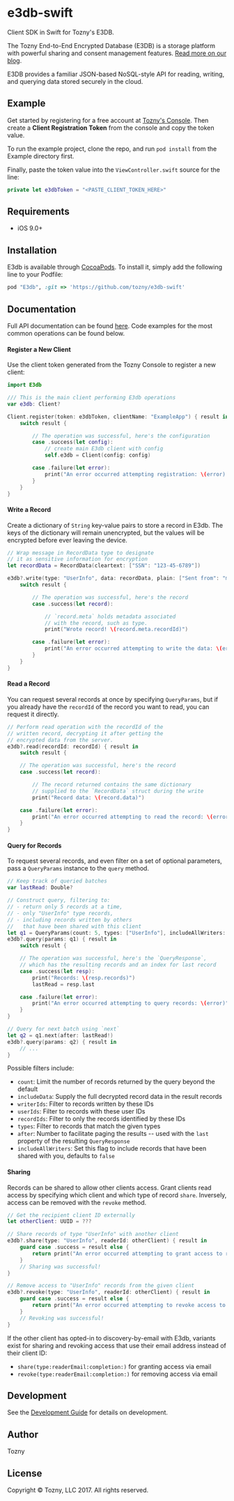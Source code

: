 # e3db-swift

Client SDK in Swift for Tozny's E3DB.

The Tozny End-to-End Encrypted Database (E3DB) is a storage platform with
powerful sharing and consent management features. [Read more on our blog](https://tozny.com/blog/announcing-project-e3db-the-end-to-end-encrypted-database/).

E3DB provides a familiar JSON-based NoSQL-style API for reading, writing, and
querying data stored securely in the cloud.

## Example

Get started by registering for a free account at [Tozny's Console](https://console.tozny.com).
Then create a **Client Registration Token** from the console and copy the token
value.

To run the example project, clone the repo, and run `pod install` from the
Example directory first.

Finally, paste the token value into the `ViewController.swift` source for the
line:

```swift
private let e3dbToken = "<PASTE_CLIENT_TOKEN_HERE>"
```

## Requirements

- iOS 9.0+

## Installation

E3db is available through [CocoaPods](http://cocoapods.org). To install it,
simply add the following line to your Podfile:

```ruby
pod "E3db", :git => 'https://github.com/tozny/e3db-swift'
```

## Documentation

Full API documentation can be found [here](https://tozny.github.io/e3db-swift).
Code examples for the most common operations can be found below.

#### Register a New Client

Use the client token generated from the Tozny Console to register a new client:

```swift
import E3db

/// This is the main client performing E3db operations
var e3db: Client?

Client.register(token: e3dbToken, clientName: "ExampleApp") { result in
    switch result {

        // The operation was successful, here's the configuration
        case .success(let config):
            // create main E3db client with config
            self.e3db = Client(config: config)

        case .failure(let error):
            print("An error occurred attempting registration: \(error).")
        }
    }
}
```

#### Write a Record

Create a dictionary of `String` key-value pairs to store a record in E3db. The
keys of the dictionary will remain unencrypted, but the values will be encrypted
before ever leaving the device.

```swift
// Wrap message in RecordData type to designate
// it as sensitive information for encryption
let recordData = RecordData(cleartext: ["SSN": "123-45-6789"])

e3db?.write(type: "UserInfo", data: recordData, plain: ["Sent from": "my iPhone"]) { result in
    switch result {

        // The operation was successful, here's the record
        case .success(let record):

            // `record.meta` holds metadata associated
            // with the record, such as type.
            print("Wrote record! \(record.meta.recordId)")

        case .failure(let error):
            print("An error occurred attempting to write the data: \(error)")
        }
    }
}
```

#### Read a Record

You can request several records at once by specifying `QueryParams`, but if you
already have the `recordId` of the record you want to read, you can request it
directly.

```swift
// Perform read operation with the recordId of the
// written record, decrypting it after getting the
// encrypted data from the server.
e3db?.read(recordId: recordId) { result in
    switch result {

    // The operation was successful, here's the record
    case .success(let record):

        // The record returned contains the same dictionary
        // supplied to the `RecordData` struct during the write
        print("Record data: \(record.data)")

    case .failure(let error):
        print("An error occurred attempting to read the record: \(error)")
    }
}
```

#### Query for Records

To request several records, and even filter on a set of optional parameters,
pass a `QueryParams` instance to the `query` method.

```swift
// Keep track of queried batches
var lastRead: Double?

// Construct query, filtering to:
// - return only 5 records at a time,
// - only "UserInfo" type records,
// - including records written by others
//   that have been shared with this client
let q1 = QueryParams(count: 5, types: ["UserInfo"], includeAllWriters: true)
e3db?.query(params: q1) { result in
    switch result {

    // The operation was successful, here's the `QueryResponse`,
    // which has the resulting records and an index for last record
    case .success(let resp):
        print("Records: \(resp.records)")
        lastRead = resp.last

    case .failure(let error):
        print("An error occurred attempting to query records: \(error)")
    }
}

// Query for next batch using `next`
let q2 = q1.next(after: lastRead!)
e3db?.query(params: q2) { result in
    // ...
}
```

Possible filters include:
- `count`: Limit the number of records returned by the query beyond the default
- `includeData`: Supply the full decrypted record data in the result records
- `writerIds`: Filter to records written by these IDs
- `userIds`: Filter to records with these user IDs
- `recordIds`: Filter to only the records identified by these IDs
- `types`: Filter to records that match the given types
- `after`: Number to facilitate paging the results -- used with the `last`
  property of the resulting `QueryResponse`
- `includeAllWriters`: Set this flag to include records that have been shared
  with you, defaults to `false`

#### Sharing

Records can be shared to allow other clients access. Grant clients read access
by specifying which client and which type of record `share`. Inversely, access
can be removed with the `revoke` method.

```swift
// Get the recipient client ID externally
let otherClient: UUID = ???

// Share records of type "UserInfo" with another client
e3db?.share(type: "UserInfo", readerId: otherClient) { result in
    guard case .success = result else {
        return print("An error occurred attempting to grant access to records: \(result.error)")
    }
    // Sharing was successful!
}

// Remove access to "UserInfo" records from the given client
e3db?.revoke(type: "UserInfo", readerId: otherClient) { result in
    guard case .success = result else {
        return print("An error occurred attempting to revoke access to records: \(result.error)")
    }
    // Revoking was successful!
}
```

If the other client has opted-in to discovery-by-email with E3db, variants exist
for sharing and revoking access that use their email address instead of their
client ID:
- `share(type:readerEmail:completion:)` for granting access via email
- `revoke(type:readerEmail:completion:)` for removing access via email

## Development

See the [Development Guide](dev/Development.md) for details on development.

## Author

Tozny

## License

Copyright © Tozny, LLC 2017. All rights reserved.
